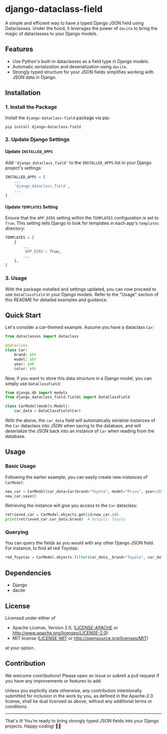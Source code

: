 # django-dataclass-field

A simple and efficient way to have a typed Django JSON field using Dataclasses. Under the hood, it leverages the power of `dacite` to bring the magic of dataclasses to your Django models.

## Features

- Use Python's built-in dataclasses as a field type in Django models.
- Automatic serialization and deserialization using `dacite`.
- Strongly typed structure for your JSON fields simplifies working with JSON data in Django.

## Installation

### 1. Install the Package

Install the `django-dataclass-field` package via pip:

```
pip install django-dataclass-field
```

### 2. Update Django Settings

#### Update `INSTALLED_APPS`

Add `'django_dataclass_field'` to the `INSTALLED_APPS` list in your Django project's settings:

```python
INSTALLED_APPS = [
    ...
    'django_dataclass_field',
    ...
]
```

#### Update `TEMPLATES` Setting

Ensure that the `APP_DIRS` setting within the `TEMPLATES` configuration is set to `True`. This setting tells Django to look for templates in each app's `templates` directory:

```python
TEMPLATES = [
    {
        ...
        'APP_DIRS': True,
        ...
    },
]
```

### 3. Usage

With the package installed and settings updated, you can now proceed to use `DataClassField` in your Django models. Refer to the "Usage" section of this README for detailed examples and guidance.

## Quick Start

Let's consider a car-themed example. Assume you have a dataclass `Car`:

```python
from dataclasses import dataclass

@dataclass
class Car:
    brand: str
    model: str
    year: int
    color: str
```

Now, if you want to store this data structure in a Django model, you can simply use `DataClassField`:

```python
from django.db import models
from django_dataclass_field.fields import DataClassField

class CarModel(models.Model):
    car_data = DataClassField(Car)
```

With the above, the `car_data` field will automatically serialize instances of the `Car` dataclass into JSON when saving to the database, and will deserialize the JSON back into an instance of `Car` when reading from the database.

## Usage

### Basic Usage

Following the earlier example, you can easily create new instances of `CarModel`:

```python
new_car = CarModel(car_data=Car(brand="Toyota", model="Prius", year=2022, color="red"))
new_car.save()
```

Retrieving the instance will give you access to the `Car` dataclass:

```python
retrieved_car = CarModel.objects.get(id=new_car.id)
print(retrieved_car.car_data.brand)  # Outputs: Toyota
```

### Querying

You can query the fields as you would with any other Django JSON field. For instance, to find all red Toyotas:

```python
red_Toyotas = CarModel.objects.filter(car_data__brand="Toyota", car_data__color="red")
```

## Dependencies

- Django
- dacite

## License

Licensed under either of

 * Apache License, Version 2.0, ([LICENSE-APACHE](LICENSE-APACHE) or http://www.apache.org/licenses/LICENSE-2.0)
 * MIT license ([LICENSE-MIT](LICENSE-MIT) or http://opensource.org/licenses/MIT)

at your option.

## Contribution

We welcome contributions! Please open an issue or submit a pull request if you have any improvements or features to add.

Unless you explicitly state otherwise, any contribution intentionally submitted
for inclusion in the work by you, as defined in the Apache-2.0 license, shall be dual licensed as above, without any
additional terms or conditions.


---

That's it! You're ready to bring strongly typed JSON fields into your Django projects. Happy coding! 🚗💨